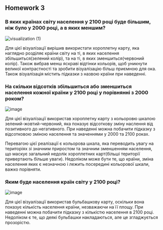 ## Homework 3

###  В яких країнах світу населення у 2100 році буде більшим, ніж було у 2000 році, а в яких меншим?
![visualization (1)](https://user-images.githubusercontent.com/44812624/146208030-4465888b-b001-47bf-aa39-17f2bb842ea2.png)

Для цієї візуалізації вирішив використати хороплетну карту, яка наглядно розділяє країни світу на ті, в яких населення збільшиться(зелений колір), та на ті, в яких зменшиться(червоний колір). Також вибрав менш яскраві відтінки кольорів, щоб уникнути великої контрастності та зробити візуалізацію більш приємною для ока. Також візуалізація містить підказки з назвою країни при наведенні.

###  На скільки відсотків збільшиться або зменшиться населення кожної країни у 2100 році у порівнянні з 2000 роком? 
![image](https://user-images.githubusercontent.com/44812624/146210706-f4eb3891-8fc2-42a0-8f98-825159618f9e.png)

Для цієї візуалізації використав хороплетну карту з кольоровю шкалою зелений-жовтий-червоний, яка показує відсоткову зміну наслення від позитивного до негативного. При наведенні можна побачити підказку з відсотковою зміною населення та значеннями у 2000 та 2100 роках.

Перевагою цієї реалізації є кольорова шкала, яка переводить увагу на територіях зі значним приростом та значним зменшенням населення, що маскує загальний недолік хороплетних карт(більші території привертають більше уваги). Недоліком може бути те, що країни, зміна населення яких є незначною і лежить посередині кольорової шкали, важко порівняти.

### Яким буде населення країн світу у 2100 році?
![image](https://user-images.githubusercontent.com/44812624/146472355-6aa84e23-29eb-4cba-8fa8-006acc874029.png)

Для цієї візуалізації використав бульбашкову карту, оскільки вона показує кількість населення країни, незважаючи на її площу.  При наведенні можна побачити підказку з кількістю населення в 2100 році. Недоліком є те, що деякі бульбашки накладаються, але це згладжується прозорістю.
